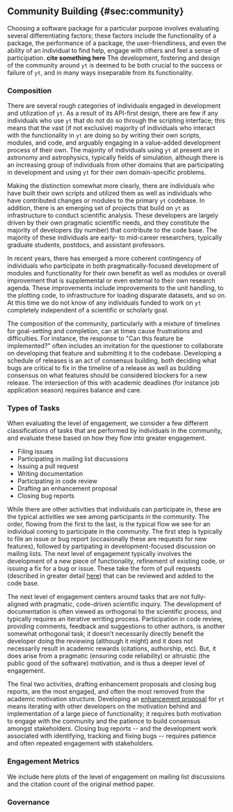 ## Community Building {#sec:community}

Choosing a software package for a particular purpose involves evaluating
several differentiating factors; these factors include the functionality of a
package, the performance of a package, the user-friendliness, and even the
ability of an individual to find help, engage with others and feel a sense of
participation.  **cite something here** The development, fostering and
design of the community around `yt` is deemed to be both crucial to the
success or failure of `yt`, and in many ways inseparable from its
functionality.

### Composition

There are several rough categories of individuals engaged in development and
utilization of `yt`.  As a result of its API-first design, there are few if
any individuals who use `yt` that do not do so through the scripting
interface; this means that the vast (if not exclusive) majority of individuals
who interact with the functionality in `yt` are doing so by writing their own
scripts, modules, and code, and arguably engaging in a value-added development
process of their own.  The majority of individuals using `yt` at present are
in astronomy and astrophysics, typically fields of simulation, although there
is an increasing group of individuals from other domains that are participating
in development and using `yt` for their own domain-specific problems.

Making the distinction somewhat more clearly, there are individuals who have
built their own scripts and utilized them as well as individuals who have
contributed changes or modules to the primary `yt` codebase.  In addition,
there is an emerging set of projects that build on `yt` as infrastructure to
conduct scientific analysis.  These developers are largely driven by their own
pragmatic scientific needs, and they constitute the majority of developers (by
number) that contribute to the code base.  The majority of these individuals
are early- to mid-career researchers, typically graduate students, postdocs,
and assistant professors.

In recent years, there has emerged a more coherent contingency of individuals
who participate in both pragmatically-focused development of modules and
functionality for their own benefit as well as modules or overall improvement
that is supplemental or even external to their own research agenda.  These
improvements include improvements to the unit handling, to the plotting code,
to infrastructure for loading disparate datasets, and so on.  At this time we
do not know of any individuals funded to work on `yt` completely independent
of a scientific or scholarly goal.

The composition of the community, particularly with a mixture of timelines for
goal-setting and completion, can at times cause frustrations and difficulties.
For instance, the response to "Can this feature be implemented?" often includes
an invitation for the questioner to collaborate on developing that feature and
submitting it to the codebase.  Developing a schedule of releases is an act of
consensus building, both deciding what bugs are critical to fix in the timeline
of a release as well as building consensus on what features should be
considered blockers for a new release.  The intersection of this with academic
deadlines (for instance job application season) requires balance and care.

### Types of Tasks

When evaluating the level of engagement, we consider a few different
classifications of tasks that are performed by individuals in the community,
and evaluate these based on how they flow into greater engagement.

 * Filing issues
 * Participating in mailing list discussions
 * Issuing a pull request
 * Writing documentation
 * Participating in code review
 * Drafting an enhancement proposal
 * Closing bug reports

While there are other activities that individuals can participate in, these are
the typical activities we see among participants in the community.  The order,
flowing from the first to the last, is the typical flow we see for an
individual coming to participate in the community.  The first step is typically
to file an issue or bug report (occasionally these are requests for new
features), followed by partipating in development-focused discussion on mailing
lists.  The next level of engagement typically involves the development of a
new piece of functionality, refinement of existing code, or issuing a fix for a
bug or issue.  These take the form of pull requests (described in greater
detail [here](#sec:development)) that can be reviewed and added to the
code base.

The next level of engagement centers around tasks that are not fully-aligned
with pragmatic, code-driven scientific inquiry.  The development of
documentation is often viewed as orthogonal to the scientific process, and
typically requires an iterative wrriting process.  Participation in code
review, providing comments, feedback and suggestions to other authors, is
another somewhat orthogonal task; it doesn't necessarily directly benefit the
developer doing the reviewing (although it might) and it does not necessarily
result in academic rewards (citations, authorship, etc).  But, it does arise
from a pragmatic (ensuring code reliability) or altruistic (the public good of
the software) motivation, and is thus a deeper level of engagement.

The final two activities, drafting enhancement proposals and closing bug
reports, are the most engaged, and often the most removed from the academic
motivation structure.  Developing an [enhancement proposal](#sec:ytep)  for
`yt` means iterating with other developers on the motivation behind and
implementation of a large piece of functionality; it requires both motivation
to engage with the community and the patience to build consensus amongst
stakeholders.  Closing bug reports -- and the development work associated with
identifying, tracking and fixing bugs -- requires patience and often repeated
engagement with stakeholders.

### Engagement Metrics

We include here plots of the level of engagement on mailing list discussions
and the citation count of the original method paper.

### Governance


